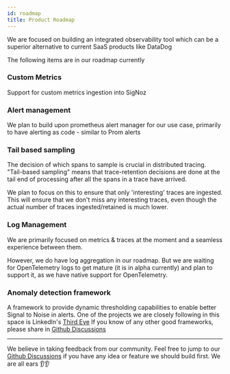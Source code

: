 ```yaml
---
id: roadmap
title: Product Roadmap
---
```


We are focused on building an integrated observability tool which can be a superior alternative to current SaaS products like DataDog

The following items are in our roadmap currently

### Custom Metrics

Support for custom metrics ingestion into SigNoz

### Alert management

We plan to build upon prometheus alert manager for our use case, primarily to have alerting as code - similar to Prom alerts

### Tail based sampling

The decision of which spans to sample is crucial in distributed tracing. "Tail-based sampling" means that trace-retention decisions are done at the tail end of processing after all the spans in a trace have arrived.

We plan to focus on this to ensure that only 'interesting' traces are ingested. This will ensure that we don't miss any interesting traces, even though the actual number of traces ingested/retained is much lower.

### Log Management

We are primarily focused on metrics & traces at the moment and a seamless experience between them.

However, we do have log aggregation in our roadmap. But we are waiting for OpenTelemetry logs to get mature (it is in alpha currently) and plan to support it, as we have native support for OpenTelemetry.

### Anomaly detection framework

A framework to provide dynamic thresholding capabilities to enable better Signal to Noise in alerts. One of the projects we are closely following in this space is LinkedIn's [Third Eye](https://engineering.linkedin.com/blog/2019/01/introducing-thirdeye--linkedins-business-wide-monitoring-platfor) If you know of any other good frameworks, please share in [Github Discussions](https://github.com/SigNoz/signoz/discussions)

---

We believe in taking feedback from our community. Feel free to jump to our [Github Discussions](https://github.com/SigNoz/signoz/discussions) if you have any idea or feature we should build first. We are all ears 👂👂
